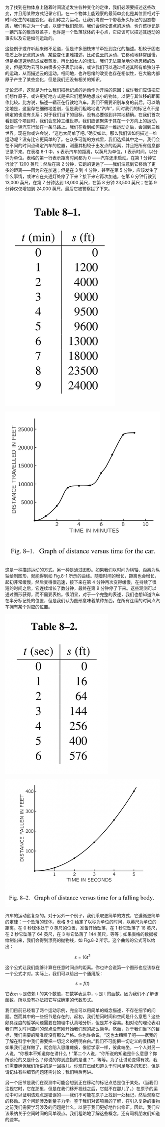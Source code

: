 为了找到在物体身上随着时间流逝发生各种变化的定律，我们必须要描述这些改变，并且用某种方式记录它们。在一个物体上能观察的最简单变化是其位置相对于时间发生的明显变化，我们称之为运动。让我们考虑一个带着永久标记的固态物质，我们称之为一个点，以便于我们观测。我们会谈论该点的运动，也许该标记是一辆汽车的散热器盖子，也许是一个坠落球体的中心点，它应该可以描述其运动的事实以及它是如何运动的。

这些例子或许听起来微不足道，但是许多细枝末节牵扯到变化的描述。相较于固态物质上标记点的运动，某些变化更难描述，比如说云的运动，它移动地非常缓慢，但是会迅速地形成或者蒸发，再比如女人的想法。我们无法简单地分析思绪的改变，但是因为云可以由很多分子表示出来，或许我们可以通过描述其所有单独分子的运动，从而描述云的运动。相同地，也许思绪的改变也存在相似性，在大脑内部原子产生了某些变化，但是我们还没有相关的知识。

无论怎样，这就是为什么我们把标记点的运动作为开端的原因；或许我们应该把它们想作原子，或许更好地方式是把它们粗略地想成小的物体，以便与其位移的距离作比较。比方说，描述一辆正在行驶地汽车，我们不需要识别车身的前后。可以确定地是，这里存在细微地差别，但是我们粗略地说“汽车”，同时我们的标记点不是确定的也没有关系；对于我们当下的目标，没有必要做到非常地精确。在我们首次看到这个项目时，我们会忘掉三维世界。我们应该聚焦于其在一个方向上的运动，就像一辆汽车行驶在一条马路上。我们在看到如何描述一维运动之后，会回到三维世界。现在你或许会说，“这也太简单了吧。”确实如此。那么我们该如何描述一维运动呢？没有比它更简单的了。在众多可能的方式里，我们选择其中之一。我们会在不同的时间点确定汽车的位置，测量其相较于出发点的距离，并且把所有信息都记录下来。在表格 8-1 中，s 表示汽车的距离，以英尺为单位，t 表示时间，以分钟为单位。表格的第一行表示距离时间都为 0 ——汽车还未启动。在第 1 分钟它行驶了 1200 英尺；然后在第 2 分钟，它跑的更远了——我们注意到它移动了更多的距离——因为它在加速；但是在 3 到 4 分钟，甚至在第 5 分钟，应该发生了什么事情，或许它在交通灯处停了下来？接下来它再次加速，在第 6 分钟行驶到 13,000 英尺，在第 7 分钟达到 18,000 英尺，在第 8 分钟 23,500 英尺；在第 9 分钟仅仅增加到 24,000 英尺，最后它被警察拦了下来。

![汽车的距离与时间的对照表](/assets/volume-1/table-8-1.png)

![汽车的距离相对于时间的图形](/assets/volume-1/fig-8-1.png)

这是一种描述运动的方式。另一种是通过图形。如果我们以时间为横轴、距离为纵轴绘制图形，就能得到如 Fig.8-1 所示的曲线。随着时间的增长，距离也会增长，起初非常缓慢，然后变得很迅速，接下来在第 4 分钟再次变得缓慢，在持续了很短的时间之后，它连续增长了数分钟，最终在第 9 分钟停了下来。这些观测可以通过图形获得，而不需要表格。很明显，对于一个完整的表述，我们也想知道汽车在半分标记处的位置，但是我们认为图形意味着某种东西，在所有连续的时间点汽车拥有某个对应的位置。

![坠落球体的时间与距离的对照表](/assets/volume-1/table-8-2.png)

![一个坠落物体的距离相对于时间的图形](/assets/volume-1/fig-8-2.png)

汽车的运动蛮复杂的。对于另外一个例子，我们采取更简单的方式，它遵循更简单的定律：一个坠落的球体。表格 8-2 给定了以秒为单位的时间，以英尺为单位的距离。在 0 秒球体处于 0 英尺的位置，准备开始坠落，在 1 秒它坠落了 16 英尺，在 2 秒它坠落了 64 英尺，在 3 秒它坠落了 144 英尺，等等；如果表格的数据被绘制出来，我们会得到漂亮的抛物线，如 Fig.8-2 所示。这个曲线的公式可以给出：

$$s=16t^2$$

这个公式让我们能够计算在任意时间点的距离。你也许会说第一个图形也应该存在一个公式才对。实际上，我们可以给出一个通用版：

$$s=f(t)$$

它表示 s 是依赖 t 的某个数值，在数学表达中，s 是 t 的函数。因为我们不了解该函数，所以没有办法把它写成确定的代数形式。

我们目前已经看了两个运动示例，完全可以用简单的概念描述，不存在细节的问题。然而其中的一些细节是存在的。起初，我们想问时间和空间是什么意思？这些颇具深度的哲学问题需要在物理中认真地分析，但是并不容易。相对论的理论表明我们有关时间空间的观点没有刚开始我们想的那么简单。然而，对于我们当下的目标，我们需要的精准度没有那么严格。你也许会说，“这也太糟糕了吧——据我的了解在科学中我们需要把一切定义的明明白白。”我们不可能把一切定义的很精确！如果我们这样做了，就会陷入思维瘫痪，像哲学家一样，彼此端坐，一个人对另一人说，“你根本不知道你在讲什么！”第二个人说，“你所说的知道是什么意思？你所谈论的又是什么？你说的你到底指的是谁？”，等等。为了让讨论变得有效，我们需要确保我们所讲的是一回事儿。你现在已经知道关于时间足够多的知识，但是请记住有些细节问题还需讨论；我们稍后再讲。

另一个细节是我们在观测中可能会想到正在移动的标记点总是位于某处。（当我们注视它时，它在那里，但是在我们移开视线之后，它就不在那儿了。）在原子的运动中可以证明该观点是错误的——我们不可能在原子上找到一处标记，然后观察它的移动。这个问题涉及到量子力学。鉴于我们对该项目的了解，在引入复杂的事物之前我们需要学习涉及的问题是什么，以便于我们更好地作出修正。因此，我们应该采纳关于空间时间的简单观点。我们粗略地了解这些概念，还有司机朋友们知道的速率。
